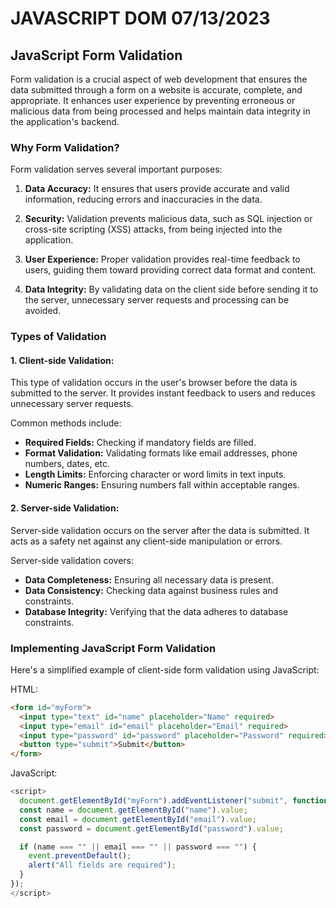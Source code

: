 # JAVASCRIPT DOM 07/13/2023

## JavaScript Form Validation

Form validation is a crucial aspect of web development that ensures the data submitted through a form on a website is accurate, complete, and appropriate. It enhances user experience by preventing erroneous or malicious data from being processed and helps maintain data integrity in the application's backend.

### Why Form Validation?

Form validation serves several important purposes:

1. **Data Accuracy:** It ensures that users provide accurate and valid information, reducing errors and inaccuracies in the data.

2. **Security:** Validation prevents malicious data, such as SQL injection or cross-site scripting (XSS) attacks, from being injected into the application.

3. **User Experience:** Proper validation provides real-time feedback to users, guiding them toward providing correct data format and content.

4. **Data Integrity:** By validating data on the client side before sending it to the server, unnecessary server requests and processing can be avoided.

### Types of Validation

#### 1. **Client-side Validation:**

This type of validation occurs in the user's browser before the data is submitted to the server. It provides instant feedback to users and reduces unnecessary server requests.

Common methods include:

- **Required Fields:** Checking if mandatory fields are filled.
- **Format Validation:** Validating formats like email addresses, phone numbers, dates, etc.
- **Length Limits:** Enforcing character or word limits in text inputs.
- **Numeric Ranges:** Ensuring numbers fall within acceptable ranges.

#### 2. **Server-side Validation:**

Server-side validation occurs on the server after the data is submitted. It acts as a safety net against any client-side manipulation or errors.

Server-side validation covers:

- **Data Completeness:** Ensuring all necessary data is present.
- **Data Consistency:** Checking data against business rules and constraints.
- **Database Integrity:** Verifying that the data adheres to database constraints.

### Implementing JavaScript Form Validation

Here's a simplified example of client-side form validation using JavaScript:

HTML:
```html
<form id="myForm">
  <input type="text" id="name" placeholder="Name" required>
  <input type="email" id="email" placeholder="Email" required>
  <input type="password" id="password" placeholder="Password" required>
  <button type="submit">Submit</button>
</form>
```
JavaScript:
```javascript
<script>
  document.getElementById("myForm").addEventListener("submit", function(event) {
  const name = document.getElementById("name").value;
  const email = document.getElementById("email").value;
  const password = document.getElementById("password").value;

  if (name === "" || email === "" || password === "") {
    event.preventDefault();
    alert("All fields are required");
  }
});
</script>
```
